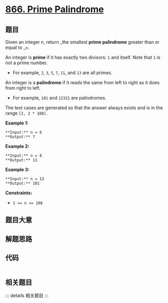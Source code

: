 # [866. Prime Palindrome](https://leetcode.com/problems/prime-palindrome)

## 题目

Given an integer n, return _the smallest **prime palindrome** greater than or
equal to _`n`.

An integer is **prime** if it has exactly two divisors: `1` and itself. Note
that `1` is not a prime number.

  * For example, `2`, `3`, `5`, `7`, `11`, and `13` are all primes.

An integer is a **palindrome** if it reads the same from left to right as it
does from right to left.

  * For example, `101` and `12321` are palindromes.

The test cases are generated so that the answer always exists and is in the
range `[2, 2 * 108]`.



**Example 1:**

    
    
    **Input:** n = 6
    **Output:** 7
    

**Example 2:**

    
    
    **Input:** n = 8
    **Output:** 11
    

**Example 3:**

    
    
    **Input:** n = 13
    **Output:** 101
    



**Constraints:**

  * `1 <= n <= 108`


## 题目大意

## 解题思路

## 代码

```javascript

```

## 相关题目

::: details 相关题目
:::

